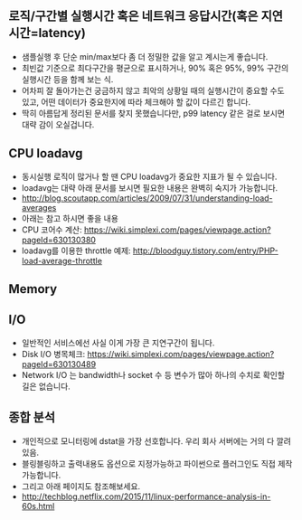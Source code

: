 ## 로직/구간별 실행시간 혹은 네트워크 응답시간(혹은 지연시간=latency)
- 샘플실행 후 단순 min/max보다 좀 더 정밀한 값을 알고 계시는게 좋습니다.
- 최빈값 기준으로 최다구간을 평균으로 표시하거나, 90% 혹은 95%, 99% 구간의 실행시간 등을 함께 보는 식.
- 어차피 잘 돌아가는건 궁금하지 않고 최악의 상황일 때의 실행시간이 중요할 수도 있고, 어떤 데이터가 중요한지에 따라 체크해야 할 값이 다르긴 합니다.
- 딱히 아름답게 정리된 문서를 찾지 못했습니다만, p99 latency 같은 걸로 보시면 대략 감이 오실겁니다.

## CPU loadavg
- 동시실행 로직이 많거나 할 땐 CPU loadavg가 중요한 지표가 될 수 있습니다.
- loadavg는 대략 아래 문서를 보시면 필요한 내용은 완벽히 숙지가 가능합니다.
- http://blog.scoutapp.com/articles/2009/07/31/understanding-load-averages
- 아래는 참고 하시면 좋을 내용
- CPU 코어수 계산: https://wiki.simplexi.com/pages/viewpage.action?pageId=630130380
- loadavg를 이용한 throttle 예제: http://bloodguy.tistory.com/entry/PHP-load-average-throttle

## Memory

## I/O
- 일반적인 서비스에선 사실 이게 가장 큰 지연구간이 됩니다.
- Disk I/O 병목체크: https://wiki.simplexi.com/pages/viewpage.action?pageId=630130489
- Network I/O 는 bandwidth나 socket 수 등 변수가 많아 하나의 수치로 확인할 길은 없습니다.

## 종합 분석
- 개인적으로 모니터링에 dstat을 가장 선호합니다. 우리 회사 서버에는 거의 다 깔려있음.
- 블링블링하고 출력내용도 옵션으로 지정가능하고 파이썬으로 플러그인도 직접 제작 가능합니다.
- 그리고 아래 페이지도 참조해보세요.
- http://techblog.netflix.com/2015/11/linux-performance-analysis-in-60s.html
